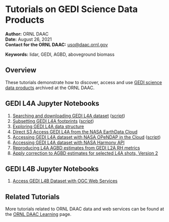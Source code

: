 # Tutorials on GEDI Science Data Products

**Author:** ORNL DAAC       
**Date:** August 26, 2021       
**Contact for the ORNL DAAC:** uso@daac.ornl.gov

**Keywords:** lidar, GEDI, AGBD, aboveground biomass

## Overview      
These tutorials demonstrate how to discover, access and use [GEDI science data products](https://daac.ornl.gov/gedi) archived at the ORNL DAAC. 

## GEDI L4A Jupyter Notebooks
1. [Searching and downloading GEDI L4A dataset](1_gedi_l4a_search_download.ipynb) ([script](scripts#1-gedi_l4a_search_downloadpy))
1. [Subsetting GEDI L4A footprints](2_gedi_l4a_subsets.ipynb) ([script](scripts#2-gedi_l4a_subsetspy))
1. [Exploring GEDI L4A data structure](3_gedi_l4a_exploring_data.ipynb)
1. [Direct S3 Access GEDI L4A from the NASA EarthData Cloud](gedi_l4a_direct_s3_access.ipynb) 
1. [Accessing GEDI L4A dataset with NASA OPeNDAP in the Cloud](access_gedi_l4a_hyrax.ipynb) ([script](scripts#3-gedi_l4a_hyraxpy))
1. [Accessing GEDI L4A dataset with NASA Harmony API](gedi_l4a_harmony.ipynb) 
1. [Reproducing L4A AGBD estimates from GEDI L2A RH metrics](reconstruct_L4A_AGBD_L2A_metrics.ipynb)
1. [Apply correction to AGBD estimates for selected L4A shots, Version 2](correct_GEDI_L4A_V002_01.ipynb)

## GEDI L4B Jupyter Notebooks
1. [Access GEDI L4B Dataset with OGC Web Services](https://nbviewer.org/github/ornldaac/gedi_tutorials/blob/main/gedi_l4b_ogc.ipynb)

## Related Tutorials
More tutorials related to ORNL DAAC data and web services can be found at the [ORNL DAAC Learning](https://daac.ornl.gov/resources/learning/) page.
